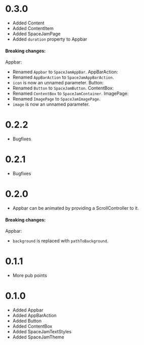 # 0.3.0
* Added Content
* Added ContentItem
* Added SpaceJamPage
* Added `duration` property to Appbar

#### Breaking changes:
Appbar:
- Renamed `Appbar` to `SpaceJamAppBar`. 
AppBarAction:
- Renamed `AppBarAction` to `SpaceJamAppBarAction`.
- `icon` is now an unnamed parameter.
Button:
- Renamed `Button` to `SpaceJamButton`.
ContentBox:
- Renamed `ContentBox` to `SpaceJamContainer`.
ImagePage:
- Renamed `ImagePage` to `SpaceJamImagePage`.
- `image` is now an unnamed parameter.
# 0.2.2
* Bugfixes
# 0.2.1
* Bugfixes
# 0.2.0
* Appbar can be animated by providing a ScrollController to it.
#### Breaking changes:
Appbar:
- `background` is replaced with `pathToBackground`.
# 0.1.1
* More pub points
# 0.1.0
* Added Appbar
* Added AppBarAction
* Added Button
* Added ContentBox
* Added SpaceJamTextStyles
* Added SpaceJamTheme
